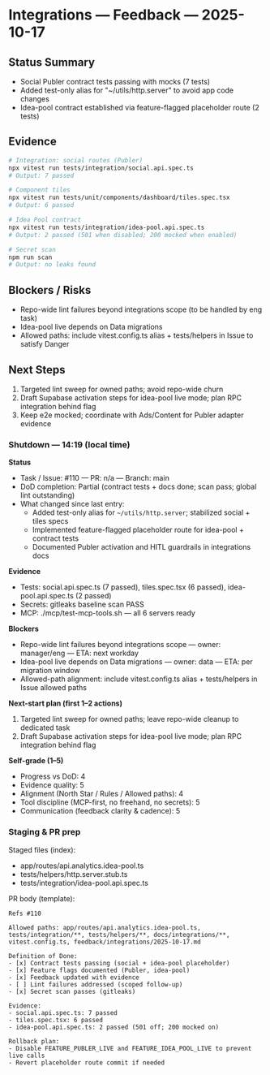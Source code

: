 # Integrations — Feedback — 2025-10-17

## Status Summary
- Social Publer contract tests passing with mocks (7 tests)
- Added test-only alias for "~/utils/http.server" to avoid app code changes
- Idea-pool contract established via feature-flagged placeholder route (2 tests)

## Evidence
```bash
# Integration: social routes (Publer)
npx vitest run tests/integration/social.api.spec.ts
# Output: 7 passed

# Component tiles
npx vitest run tests/unit/components/dashboard/tiles.spec.tsx
# Output: 6 passed

# Idea Pool contract
npx vitest run tests/integration/idea-pool.api.spec.ts
# Output: 2 passed (501 when disabled; 200 mocked when enabled)

# Secret scan
npm run scan
# Output: no leaks found
```

## Blockers / Risks
- Repo-wide lint failures beyond integrations scope (to be handled by eng task)
- Idea-pool live depends on Data migrations
- Allowed paths: include vitest.config.ts alias + tests/helpers in Issue to satisfy Danger

## Next Steps
1. Targeted lint sweep for owned paths; avoid repo-wide churn
2. Draft Supabase activation steps for idea-pool live mode; plan RPC integration behind flag
3. Keep e2e mocked; coordinate with Ads/Content for Publer adapter evidence

### Shutdown — 14:19 (local time)

**Status**
- Task / Issue: #110 — PR: n/a — Branch: main
- DoD completion: Partial (contract tests + docs done; scan pass; global lint outstanding)
- What changed since last entry:
  - Added test-only alias for `~/utils/http.server`; stabilized social + tiles specs
  - Implemented feature-flagged placeholder route for idea-pool + contract tests
  - Documented Publer activation and HITL guardrails in integrations docs

**Evidence**
- Tests: social.api.spec.ts (7 passed), tiles.spec.tsx (6 passed), idea-pool.api.spec.ts (2 passed)
- Secrets: gitleaks baseline scan PASS
- MCP: ./mcp/test-mcp-tools.sh — all 6 servers ready

**Blockers**
- Repo-wide lint failures beyond integrations scope — owner: manager/eng — ETA: next workday
- Idea-pool live depends on Data migrations — owner: data — ETA: per migration window
- Allowed-path alignment: include vitest.config.ts alias + tests/helpers in Issue allowed paths

**Next-start plan (first 1–2 actions)**
1. Targeted lint sweep for owned paths; leave repo-wide cleanup to dedicated task
2. Draft Supabase activation steps for idea-pool live mode; plan RPC integration behind flag

**Self-grade (1–5)**
- Progress vs DoD: 4
- Evidence quality: 5
- Alignment (North Star / Rules / Allowed paths): 4
- Tool discipline (MCP-first, no freehand, no secrets): 5
- Communication (feedback clarity & cadence): 5

### Staging & PR prep

Staged files (index):
- app/routes/api.analytics.idea-pool.ts
- tests/helpers/http.server.stub.ts
- tests/integration/idea-pool.api.spec.ts

PR body (template):
```
Refs #110

Allowed paths: app/routes/api.analytics.idea-pool.ts, tests/integration/**, tests/helpers/**, docs/integrations/**, vitest.config.ts, feedback/integrations/2025-10-17.md

Definition of Done:
- [x] Contract tests passing (social + idea-pool placeholder)
- [x] Feature flags documented (Publer, idea-pool)
- [x] Feedback updated with evidence
- [ ] Lint failures addressed (scoped follow-up)
- [x] Secret scan passes (gitleaks)

Evidence:
- social.api.spec.ts: 7 passed
- tiles.spec.tsx: 6 passed
- idea-pool.api.spec.ts: 2 passed (501 off; 200 mocked on)

Rollback plan:
- Disable FEATURE_PUBLER_LIVE and FEATURE_IDEA_POOL_LIVE to prevent live calls
- Revert placeholder route commit if needed
```